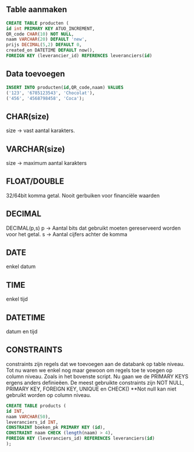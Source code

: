 ## Table aanmaken
```sql
CREATE TABLE producten (
id int PRIMARY KEY ATUO_INCREMENT, 
QR_code CHAR(10) NOT NULL,
naam VARCHAR(20) DEFAULT 'new',
prijs DECIMAL(5,2) DEFAULT 0,
created_on DATETIME DEFAULT now(),
FOREIGN KEY (leverancier_id) REFERENCES leveranciers(id)

```

## Data toevoegen
```sql
INSERT INTO producten(id,QR_code,naam) VALUES 
('123', '6785123543', 'Chocolat'),
('456', '4568798458', 'Coca');

```
## CHAR(size) 
size -> vast aantal karakters.

## VARCHAR(size)
size -> maximum aantal karakters


## FLOAT/DOUBLE
32/64bit komma getal.
Nooit gerbuiken voor financiële waarden


## DECIMAL
DECIMAL(p,s)
p -> Aantal bits dat gebruikt moeten gereserveerd worden voor het getal.
s -> Aantal cijfers achter de komma

## DATE
enkel datum

## TIME
enkel tijd

## DATETIME 
datum en tijd

## CONSTRAINTS
constraints zijn regels dat we toevoegen aan de databank op table niveau. Tot nu waren we enkel nog maar gewoon om regels toe te voegen op column niveau. Zoals in het bovenste script. Nu gaan we de PRIMARY KEYS ergens anders definieëen.
De meest gebruikte constraints zijn NOT NULL, PRIMARY KEY, FOREIGN KEY, UNIQUE en CHECK()
**Not null kan niet gebruikt worden op column niveau.

```sql 
CREATE TABLE products (
id INT,
naam VARCHAR(50),
leveranciers_id INT,
CONSTRAINT boeken_pk PRIMARY KEY (id),
CONSTRAINT naam CHECK (length(naam) > 4),
FOREIGN KEY (leveranciers_id) REFERENCES leveranciers(id) 
);
```


